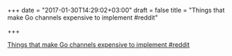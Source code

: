 +++
date = "2017-01-30T14:29:02+03:00"
draft = false
title = "Things that make Go channels expensive to implement  #reddit"

+++

<p><a href="https://t.co/FC2LMmF4UM">Things that make Go channels expensive to implement  #reddit</a></p>
